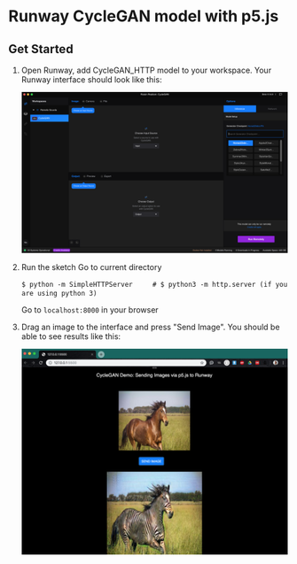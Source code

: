 # Runway CycleGAN model with p5.js

## Get Started
1. Open Runway, add CycleGAN_HTTP model to your workspace.
    Your Runway interface should look like this:

    <img src="images/interface.png" width="500">

2. Run the sketch
    Go to current directory
    ```
    $ python -m SimpleHTTPServer     # $ python3 -m http.server (if you are using python 3)
    ```
    Go to `localhost:8000` in your browser
3. Drag an image to the interface and press "Send Image".
    You should be able to see results like this:
    
    <img src="images/header.png" width="500">